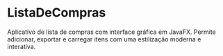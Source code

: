 # ListaDeCompras
Aplicativo de lista de compras com interface gráfica em JavaFX. Permite adicionar, exportar e carregar itens com uma estilização moderna e interativa.

